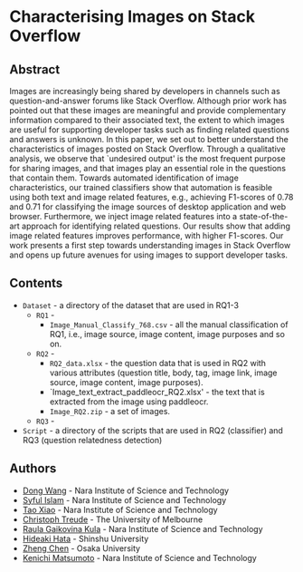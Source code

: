 # Characterising Images on Stack Overflow
## Abstract
Images are increasingly being shared by developers in channels such as question-and-answer forums like Stack Overflow.
Although prior work has pointed out that these images are meaningful and provide complementary information compared to their associated text, the extent to which images are useful for supporting developer tasks such as finding related questions and answers is unknown.
In this paper, we set out to better understand the characteristics of images posted on Stack Overflow.
Through a qualitative analysis, we observe that `undesired output' is the most frequent purpose for sharing images, and that images play an essential role in the questions that contain them.
Towards automated identification of image characteristics, our trained classifiers show that automation is feasible using both text and image related features, e.g., achieving F1-scores of 0.78 and 0.71 for classifying the image sources of desktop application and web browser.
Furthermore, we inject image related features into a state-of-the-art approach for identifying related questions. Our results show that adding image related features improves performance, with higher F1-scores.
Our work presents a first step towards understanding images in Stack Overflow and opens up future avenues for using images to support developer tasks.
## Contents
* `Dataset` - a directory of the dataset that are used in RQ1-3
	* `RQ1` - 
		* `Image_Manual_Classify_768.csv` - all the manual classification of RQ1, i.e., image source, image content, image purposes and so on.
	* `RQ2` -
		* `RQ2_data.xlsx` - the question data that is used in RQ2 with various attributes (question title, body, tag, image link, image source, image content, image purposes).		
		* `Image_text_extract_paddleocr_RQ2.xlsx' - the text that is extracted from the image using paddleocr.
		* `Image_RQ2.zip` - a set of images. 
	* `RQ3` - 
* `Script` - a directory of the scripts that are used in RQ2 (classifier) and RQ3 (question relatedness detection)

		
## Authors
- [Dong Wang](https://dong-w.github.io/) - Nara Institute of Science and Technology
- [Syful Islam]() - Nara Institute of Science and Technology
- [Tao Xiao](https://tao-xiao.github.io/) - Nara Institute of Science and Technology
- [Christoph Treude](https://ctreude.ca/) - The University of Melbourne
- [Raula Gaikovina Kula](https://raux.github.io/) - Nara Institute of Science and Technology
- [Hideaki Hata](https://hideakihata.github.io/) - Shinshu University
- [Zheng Chen]() - Osaka University
- [Kenichi Matsumoto](https://matsumotokenichi.github.io/) - Nara Institute of Science and Technology
